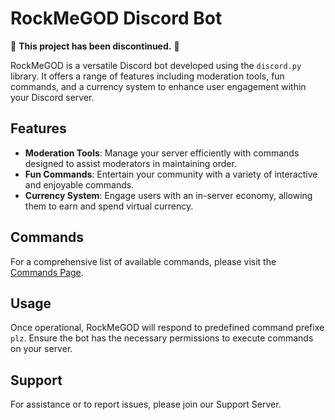# RockMeGOD Discord Bot
🚨 **This project has been discontinued.** 🚨  

RockMeGOD is a versatile Discord bot developed using the `discord.py` library. It offers a range of features including moderation tools, fun commands, and a currency system to enhance user engagement within your Discord server.

## Features

- **Moderation Tools**: Manage your server efficiently with commands designed to assist moderators in maintaining order.
- **Fun Commands**: Entertain your community with a variety of interactive and enjoyable commands.
- **Currency System**: Engage users with an in-server economy, allowing them to earn and spend virtual currency.

## Commands

For a comprehensive list of available commands, please visit the [Commands Page](https://rockmegod.netlify.app/commands).

## Usage
Once operational, RockMeGOD will respond to predefined command prefixe `plz`. Ensure the bot has the necessary permissions to execute commands on your server.

## Support
For assistance or to report issues, please join our Support Server.

